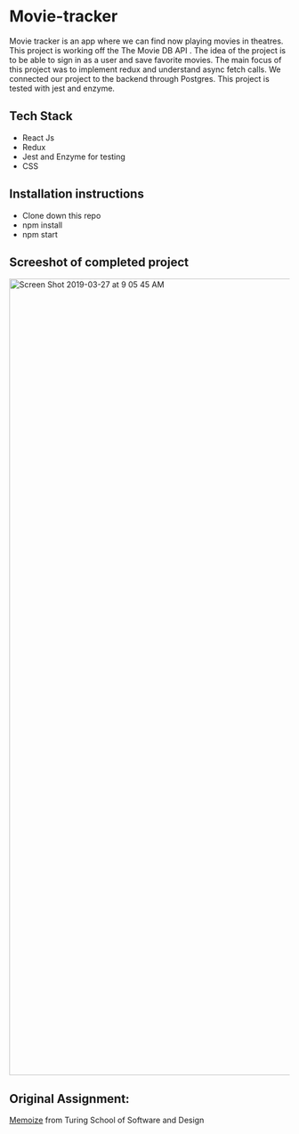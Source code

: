 # Movie-tracker 
Movie tracker is an app where we can find now playing movies in theatres. This project is working off the The Movie DB API . The idea of the project is to be able to sign in as a user and save favorite movies. The main focus of this project was to implement redux and understand async fetch calls. We connected our project to the backend through Postgres. This project is tested with jest and enzyme.


## Tech Stack

* React Js
* Redux 
* Jest and Enzyme for testing 
* CSS 

## Installation instructions 
* Clone down this repo 
* npm install
* npm start 

## Screeshot of completed project 
<img width="1433" alt="Screen Shot 2019-03-27 at 9 05 45 AM" src="https://user-images.githubusercontent.com/41176822/55089824-a9199d00-5073-11e9-8786-2b1da5fdfe04.png">

## Original Assignment:
[Memoize](http://frontend.turing.io/projects/memoize.html) from Turing School of Software and Design





